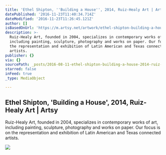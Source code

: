 ```yaml
---
title: 'Ethel Shipton, ''Building a House'', 2014, Ruiz-Healy Art | Artsy'
datePublished: '2016-11-23T11:40:34.714Z'
dateModified: '2016-11-23T11:26:45.121Z'
author: []
isBasedOnUrl: 'https://m.artsy.net/artwork/ethel-shipton-building-a-house'
description: >-
  Ruiz-Healy Art, founded in 2004, specializes in contemporary works of art,
  including painting, sculpture, photography and works on paper. Our focus is on
  the representation and exhibition of Latin American and Texas connected
  artists.
publisher: {}
via: {}
sourcePath: _posts/2016-08-11-ethel-shipton-building-a-house-2014-ruiz-healy-art-or-ar.md
starred: false
inFeed: true
_type: MediaObject

---
```

<article style=""><h1>Ethel Shipton, 'Building a House', 2014, Ruiz-Healy Art | Artsy</h1><p>Ruiz-Healy Art, founded in 2004, specializes in contemporary works of art, including painting, sculpture, photography and works on paper. Our focus is on the representation and exhibition of Latin American and Texas connected artists.</p><img src="https://d32dm0rphc51dk.cloudfront.net/Sr-lYWz8gyCPMhbd-kUo6w/large.jpg" /></article>